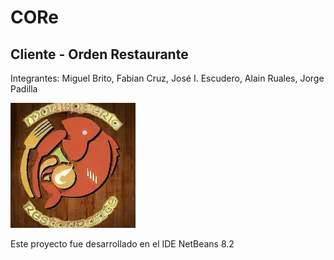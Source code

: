 # CORe
## Cliente - Orden Restaurante

Integrantes: Miguel Brito, Fabian Cruz, José I. Escudero, Alain Ruales, Jorge Padilla

<img src="src/assets/icons/icon.png" alt="drawing" width="200"/>

Este proyecto fue desarrollado en el IDE NetBeans 8.2